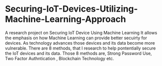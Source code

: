 # Securing-IoT-Devices-Utilizing-Machine-Learning-Approach
A research project on Securing IoT Device Using Machine Learning
It allows the emphasis on how Machine Learning can provide better secuirty for devices. As technology advances those devices and its data become more vulnerable. There are 8 methods, that I research to help pontentially secure the IoT devices and its data. Those 8 methods are, Strong Password Use, Two Factor Authntication , Blockchain Technology etc.
